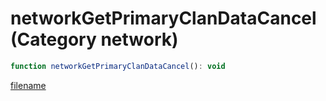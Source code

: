 # networkGetPrimaryClanDataCancel (Category network)

```js
function networkGetPrimaryClanDataCancel(): void
```

[filename](networkGetPrimaryClanDataCancel_m.md ':include')